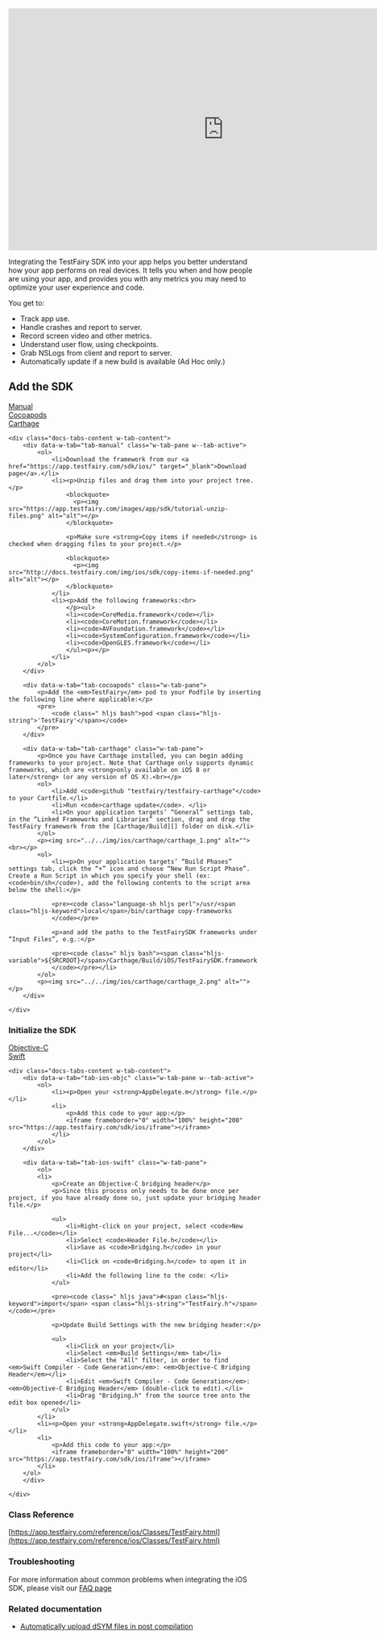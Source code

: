 <iframe width="854" height="480" src="https://www.youtube.com/embed/DhRX5UukvPM" frameborder="0" allow="autoplay; encrypted-media" allowfullscreen></iframe>

Integrating the TestFairy SDK into your app helps you better understand how your app performs on real devices. It tells you
when and how people are using your app, and provides you with any metrics you may need to optimize your user experience and code.

You get to:

* Track app use.
* Handle crashes and report to server.
* Record screen video and other metrics.
* Understand user flow, using checkpoints.
* Grab NSLogs from client and report to server.
* Automatically update if a new build is available (Ad Hoc only.)

## Add the SDK

<div data-duration-in="300" data-duration-out="100" class="docs-tabs w-tabs">
	<div class="docs-tabs-menu w-tab-menu" style="flex-wrap: wrap;">
		<a data-w-tab="tab-manual" class="docs-tab w-inline-block w-tab-link w--current" style="margin: 2px;" href="#manual">
			<div>Manual</div>
		</a>
		<a data-w-tab="tab-cocoapods" class="docs-tab w-inline-block w-tab-link" style="margin: 2px;" href="#cocoapods">
			<div>Cocoapods</div>
		</a>
		<a data-w-tab="tab-carthage" class="docs-tab w-inline-block w-tab-link" style="margin: 2px;" href="#cathage">
			<div>Carthage</div>
		</a>
	</div>

	<div class="docs-tabs-content w-tab-content">
		<div data-w-tab="tab-manual" class="w-tab-pane w--tab-active">
			<ol>
				<li>Download the framework from our <a href="https://app.testfairy.com/sdk/ios/" target="_blank">Download page</a>.</li>
				<li><p>Unzip files and drag them into your project tree.</p>
					<blockquote>
					  <p><img src="https://app.testfairy.com/images/app/sdk/tutorial-unzip-files.png" alt="alt"></p>
					</blockquote>

					<p>Make sure <strong>Copy items if needed</strong> is checked when dragging files to your project.</p>

					<blockquote>
					  <p><img src="http://docs.testfairy.com/img/ios/sdk/copy-items-if-needed.png" alt="alt"></p>
					</blockquote>
				</li>
				<li><p>Add the following frameworks:<br>
					</p><ul>
					<li><code>CoreMedia.framework</code></li>
					<li><code>CoreMotion.framework</code></li>
					<li><code>AVFoundation.framework</code></li>
					<li><code>SystemConfiguration.framework</code></li>
					<li><code>OpenGLES.framework</code></li>
					</ul><p></p>
				</li>
			</ol>
		</div>

		<div data-w-tab="tab-cocoapods" class="w-tab-pane">
			<p>Add the <em>TestFairy</em> pod to your Podfile by inserting the following line where applicable:</p>
			<pre>
				<code class=" hljs bash">pod <span class="hljs-string">'TestFairy'</span></code>
			</pre>
		</div>

		<div data-w-tab="tab-carthage" class="w-tab-pane">
			<p>Once you have Carthage installed, you can begin adding frameworks to your project. Note that Carthage only supports dynamic frameworks, which are <strong>only available on iOS 8 or later</strong> (or any version of OS X).<br></p>
			<ol>
				<li>Add <code>github "testfairy/testfairy-carthage"</code> to your Cartfile.</li>
				<li>Run <code>carthage update</code>. </li>
				<li>On your application targets’ “General” settings tab, in the “Linked Frameworks and Libraries” section, drag and drop the TestFairy framework from the [Carthage/Build][] folder on disk.</li>
			</ol>
			<p><img src="../../img/ios/carthage/carthage_1.png" alt=""><br></p>
			<ol>
				<li><p>On your application targets’ “Build Phases” settings tab, click the “+” icon and choose “New Run Script Phase”. Create a Run Script in which you specify your shell (ex: <code>bin/sh</code>), add the following contents to the script area below the shell:</p>

				<pre><code class="language-sh hljs perl">/usr/<span class="hljs-keyword">local</span>/bin/carthage copy-frameworks
				</code></pre>

				<p>and add the paths to the TestFairySDK frameworks under “Input Files”, e.g.:</p>

				<pre><code class=" hljs bash"><span class="hljs-variable">${SRCROOT}</span>/Carthage/Build/iOS/TestFairySDK.framework
				</code></pre></li>
			</ol>
			<p><img src="../../img/ios/carthage/carthage_2.png" alt=""></p>
		</div>

	</div>
</div>

### Initialize the SDK

<div data-duration-in="300" data-duration-out="100" class="docs-tabs w-tabs">
	<div class="docs-tabs-menu w-tab-menu" style="flex-wrap: wrap;">
		<a data-w-tab="tab-ios-objc" class="docs-tab w-inline-block w-tab-link w--current" style="margin: 2px;" href="#ios-objc">
			<div>Objective-C</div>
		</a>
		<a data-w-tab="tab-ios-swift" class="docs-tab w-inline-block w-tab-link" style="margin: 2px;" href="#ios-swift">
			<div>Swift</div>
		</a>
	</div>

	<div class="docs-tabs-content w-tab-content">
		<div data-w-tab="tab-ios-objc" class="w-tab-pane w--tab-active">
			<ol>
				<li><p>Open your <strong>AppDelegate.m</strong> file.</p></li>
				<li>
					<p>Add this code to your app:</p>
					<iframe frameborder="0" width="100%" height="200" src="https://app.testfairy.com/sdk/ios/iframe"></iframe>
				</li>
			</ol>
		</div>

		<div data-w-tab="tab-ios-swift" class="w-tab-pane">
			<ol>
			<li>
				<p>Create an Objective-C bridging header</p>
				<p>Since this process only needs to be done once per project, if you have already done so, just update your bridging header file.</p>

				<ul>
					<li>Right-click on your project, select <code>New File...</code></li>
					<li>Select <code>Header File.h</code></li>
					<li>Save as <code>Bridging.h</code> in your project</li>
					<li>Click on <code>Bridging.h</code> to open it in editor</li>
					<li>Add the following line to the code: </li>
				</ul>

				<pre><code class=" hljs java">#<span class="hljs-keyword">import</span> <span class="hljs-string">"TestFairy.h"</span></code></pre>

				<p>Update Build Settings with the new bridging header:</p>

				<ul>
					<li>Click on your project</li>
					<li>Select <em>Build Settings</em> tab</li>
					<li>Select the "All" filter, in order to find <em>Swift Compiler - Code Generation</em>: <em>Objective-C Bridging Header</em></li>
					<li>Edit <em>Swift Compiler - Code Generation</em>: <em>Objective-C Bridging Header</em> (double-click to edit).</li>
					<li>Drag "Bridging.h" from the source tree onto the edit box opened</li>
				</ul>
			</li>
			<li><p>Open your <strong>AppDelegate.swift</strong> file.</p></li>
			<li>
				<p>Add this code to your app:</p>
				<iframe frameborder="0" width="100%" height="200" src="https://app.testfairy.com/sdk/ios/iframe"></iframe>
			</li>
		</ol>
		</div>

	</div>
</div>

### Class Reference

[https://app.testfairy.com/reference/ios/Classes/TestFairy.html](https://app.testfairy.com/reference/ios/Classes/TestFairy.html)

### Troubleshooting

For more information about common problems when integrating the iOS SDK, please visit our [FAQ page](http://docs.testfairy.com/FAQ.html)

### Related documentation

* [Automatically upload dSYM files in post compilation](/iOS_SDK/Automatic_Upload_of_dSYM.html)
